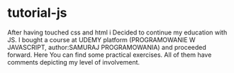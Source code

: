 # tutorial-js
After having touched css and html i Decided to continue my education with JS. I bought a course at UDEMY platform (PROGRAMOWANIE W JAVASCRIPT, author:SAMURAJ PROGRAMOWANIA) and proceeded forward. Here You can find some practical exercises. All of them have comments depicting my level of involvement.
